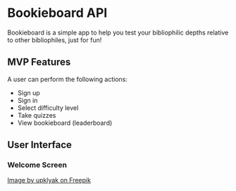 # Bookieboard API
Bookieboard is a simple app to help you test your bibliophilic depths relative to other bibliophiles, just for fun!

## MVP Features
A user can perform the following actions:

- Sign up 
- Sign in
- Select difficulty level
- Take quizzes
- View bookieboard (leaderboard)

## User Interface

### Welcome Screen
<a href="https://www.freepik.com/free-vector/books-seamless-pattern-doodle-outline-textbooks_21957290.htm">Image by upklyak on Freepik</a>
